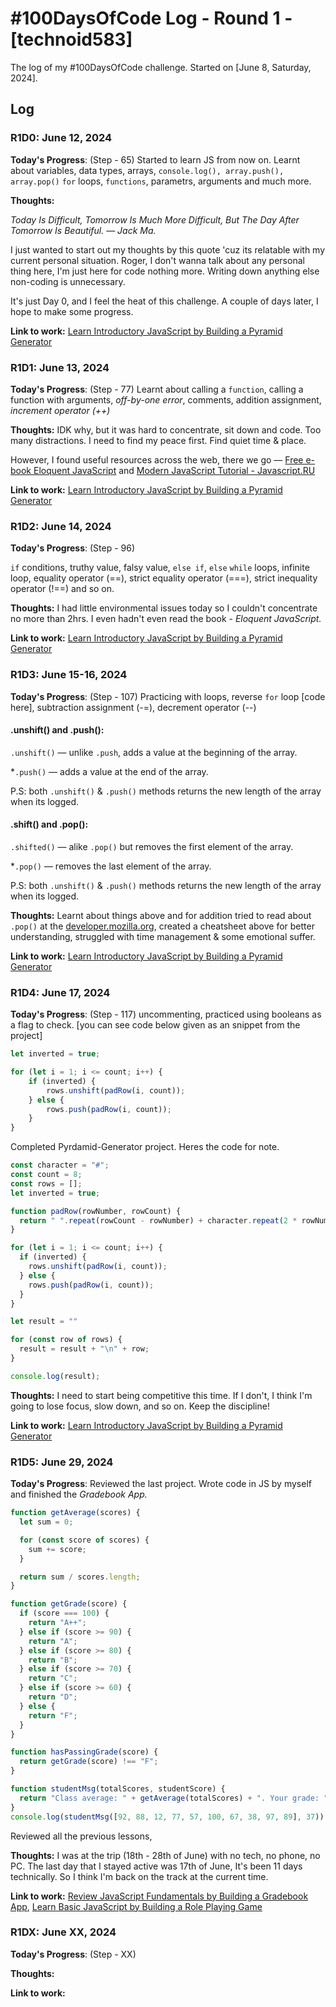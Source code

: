 # #100DaysOfCode Log - Round 1 - [technoid583]

The log of my #100DaysOfCode challenge. Started on [June 8, Saturday, 2024].

## Log

### R1D0: June 12, 2024

**Today's Progress**: (Step - 65) Started to learn JS from now on. Learnt about variables, data types, arrays, `console.log(), array.push(), array.pop()` `for` loops, `functions`, parametrs, arguments and much more. 

**Thoughts:** 

_Today Is Difficult, Tomorrow Is Much More Difficult, But The Day After Tomorrow Is Beautiful. — Jack Ma._

I just wanted to start out my thoughts by this quote 'cuz its relatable with my current personal situation. Roger, I don't wanna talk about any personal thing here, I'm just here for code nothing more. Writing down anything else non-coding is unnecessary.

It's just Day 0, and I feel the heat of this challenge. A couple of days later, I hope to make some progress.

**Link to work:** [Learn Introductory JavaScript by Building a Pyramid Generator](https://www.freecodecamp.org/learn/javascript-algorithms-and-data-structures-v8/#learn-introductory-javascript-by-building-a-pyramid-generator)


### R1D1: June 13, 2024

**Today's Progress**: (Step - 77) Learnt about calling a `function`, calling a function with arguments, _off-by-one error_, comments, addition assignment, _increment operator (++)_

**Thoughts:** IDK why, but it was hard to concentrate, sit down and code. Too many distractions. I need to find my peace first. Find quiet time & place.

However, I found useful resources across the web, there we go — [Free e-book Eloquent JavaScript](https://eloquentjavascript.net/) and [Modern JavaScript Tutorial - Javascript.RU](https://learn.javascript.ru)    

**Link to work:** [Learn Introductory JavaScript by Building a Pyramid Generator](https://www.freecodecamp.org/learn/javascript-algorithms-and-data-structures-v8/#learn-introductory-javascript-by-building-a-pyramid-generator)

### R1D2: June 14, 2024

**Today's Progress**: (Step - 96)

 `if` conditions, truthy value, falsy value, `else if`, `else` `while` loops, infinite loop, equality operator (==), strict equality operator (===), strict inequality operator (!==) and so on.

**Thoughts:** I had little environmental issues today so I couldn't concentrate no more than 2hrs. I even hadn't even read the book - *Eloquent JavaScript.*

**Link to work:** [Learn Introductory JavaScript by Building a Pyramid Generator](https://www.freecodecamp.org/learn/javascript-algorithms-and-data-structures-v8/#learn-introductory-javascript-by-building-a-pyramid-generator)

### R1D3: June 15-16, 2024

**Today's Progress**: (Step - 107) Practicing with loops, reverse `for` loop [code here], subtraction assignment (-=), decrement operator (--)

#### .unshift() and .push():

`.unshift()` —  unlike `.push`, adds a value at the beginning of the array.

*`.push()` — adds a value at the end of the array.

 P.S: both `.unshift()` & `.push()` methods returns the new length of the array when its logged.

#### .shift() and .pop():

`.shifted()` — alike `.pop()` but removes the first element of the array.

*`.pop()` — removes the last element of the array.

P.S: both `.unshift()` & `.push()` methods returns the new length of the array when its logged.


**Thoughts:** Learnt about things above and for addition tried to read about `.pop()` at the [developer.mozilla.org](https://developer.mozilla.org/en-US/docs/Web/JavaScript/Reference/Global_Objects/Array/pop), created a cheatsheet above for better understanding, struggled with time management & some emotional suffer.

**Link to work:** [Learn Introductory JavaScript by Building a Pyramid Generator](https://www.freecodecamp.org/learn/javascript-algorithms-and-data-structures-v8/#learn-introductory-javascript-by-building-a-pyramid-generator)

### R1D4: June 17, 2024

**Today's Progress**: (Step - 117) uncommenting, practiced using booleans as a flag to check. [you can see code below given as an snippet from the project]

``` javascript
let inverted = true;

for (let i = 1; i <= count; i++) {
    if (inverted) {
        rows.unshift(padRow(i, count));
    } else {
        rows.push(padRow(i, count));
    }
}
```
Completed Pyrdamid-Generator project. Heres the code for note.

``` javascript
const character = "#";
const count = 8;
const rows = [];
let inverted = true;

function padRow(rowNumber, rowCount) {
  return " ".repeat(rowCount - rowNumber) + character.repeat(2 * rowNumber - 1) + " ".repeat(rowCount - rowNumber);
}

for (let i = 1; i <= count; i++) {
  if (inverted) {
    rows.unshift(padRow(i, count));
  } else {
    rows.push(padRow(i, count));
  }
}

let result = ""

for (const row of rows) {
  result = result + "\n" + row;
}

console.log(result);
```

**Thoughts:** I need to start being competitive this time. If I don't, I think I'm going to lose focus, slow down, and so on. Keep the discipline!

**Link to work:** [Learn Introductory JavaScript by Building a Pyramid Generator](https://www.freecodecamp.org/learn/javascript-algorithms-and-data-structures-v8/#learn-introductory-javascript-by-building-a-pyramid-generator)

### R1D5: June 29, 2024

**Today's Progress**: Reviewed the last project. Wrote code in JS by myself and finished the _Gradebook App._ 

``` javascript
function getAverage(scores) {
  let sum = 0;

  for (const score of scores) {
    sum += score;
  }

  return sum / scores.length;
}

function getGrade(score) {
  if (score === 100) {
    return "A++";
  } else if (score >= 90) {
    return "A";
  } else if (score >= 80) {
    return "B";
  } else if (score >= 70) {
    return "C";
  } else if (score >= 60) {
    return "D";
  } else {
    return "F";
  }
}

function hasPassingGrade(score) {
  return getGrade(score) !== "F";
}

function studentMsg(totalScores, studentScore) {
  return "Class average: " + getAverage(totalScores) + ". Your grade: " + getGrade(studentScore) + (hasPassingGrade(studentScore) ? ". You passed the course." : ". You failed the course.");
}
console.log(studentMsg([92, 88, 12, 77, 57, 100, 67, 38, 97, 89], 37));

```

Reviewed all the previous lessons, 

**Thoughts:** I was at the trip (18th - 28th of June) with no tech, no phone, no PC. The last day that I stayed active was 17th of June, It's been 11 days technically. So I think I'm back on the track at the current time.

**Link to work:** [Review JavaScript Fundamentals by Building a Gradebook App](https://www.freecodecamp.org/learn/javascript-algorithms-and-data-structures-v8/#review-js-fundamentals-by-building-a-gradebook-app), [Learn Basic JavaScript by Building a Role Playing Game](https://www.freecodecamp.org/learn/javascript-algorithms-and-data-structures-v8/#learn-basic-javascript-by-building-a-role-playing-game)


### R1DX: June XX, 2024

**Today's Progress**: (Step - XX)

**Thoughts:** 

**Link to work:** []()